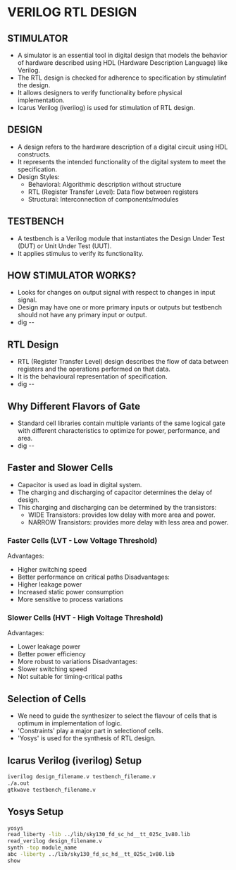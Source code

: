 # VERILOG RTL DESIGN
## STIMULATOR
- A simulator is an essential tool in digital design that models the behavior of hardware described using HDL (Hardware Description Language) like Verilog.
- The RTL design is checked for adherence to specification by stimulatinf the design.
- It allows designers to verify functionality before physical implementation.
- Icarus Verilog (iverilog) is used for stimulation of RTL design.

## DESIGN
- A design refers to the hardware description of a digital circuit using HDL constructs.
- It represents the intended functionality of the digital system to meet the specification.
- Design Styles:
    - Behavioral: Algorithmic description without structure
    - RTL (Register Transfer Level): Data flow between registers
    - Structural: Interconnection of components/modules

## TESTBENCH
- A testbench is a Verilog module that instantiates the Design Under Test (DUT) or Unit Under Test (UUT).
- It applies stimulus to verify its functionality.

## HOW STIMULATOR WORKS?
- Looks for changes on output signal with respect to changes in input signal.
- Design may have one or more primary inputs or outputs but testbench should not have any primary input or output.
- dig --

## RTL Design
- RTL (Register Transfer Level) design describes the flow of data between registers and the operations performed on that data.
- It is the behavioural representation of specification.
- dig --

## Why Different Flavors of Gate
- Standard cell libraries contain multiple variants of the same logical gate with different characteristics to optimize for power, performance, and area.
- dig --

## Faster and Slower Cells
- Capacitor is used as load in digital system.
- The charging and discharging of capacitor determines the delay of design.
- This charging and discharging can be determined by the transistors:
    - WIDE Transistors: provides low delay with more area and power.
    - NARROW Transistors: provides more delay with less area and power.

### Faster Cells (LVT - Low Voltage Threshold)
Advantages:
- Higher switching speed
- Better performance on critical paths
Disadvantages:
- Higher leakage power
- Increased static power consumption
- More sensitive to process variations

### Slower Cells (HVT - High Voltage Threshold)
Advantages:
- Lower leakage power
- Better power efficiency
- More robust to variations
Disadvantages:
- Slower switching speed
- Not suitable for timing-critical paths

## Selection of Cells
- We need to guide the synthesizer to select the flavour of cells that is optimum in implementation of logic.
- 'Constraints' play a major part in selectionof cells.
- 'Yosys' is used for the synthesis of RTL design.

## Icarus Verilog (iverilog) Setup
```bash
iverilog design_filename.v testbench_filename.v
./a.out
gtkwave testbench_filename.v
```

## Yosys Setup
```bash
yosys
read_liberty -lib ../lib/sky130_fd_sc_hd__tt_025c_1v80.lib
read_verilog design_filename.v
synth -top module_name
abc -liberty ../lib/sky130_fd_sc_hd__tt_025c_1v80.lib
show
```
